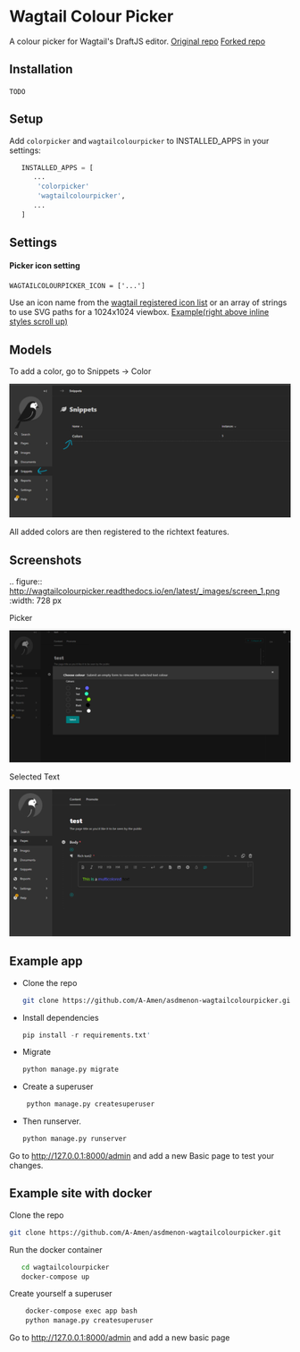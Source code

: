 Wagtail Colour Picker
=====================

A colour picker for Wagtail's DraftJS editor. 
[Original repo](https://github.com/AccentDesign/wagtailcolourpicker/)
[Forked repo](https://github.com/developersociety/civicus-wagtailcolourpicker)


Installation
---
`
TODO
`
   
Setup
---

Add `colorpicker` and `wagtailcolourpicker` to INSTALLED_APPS in your settings:
  
```python
   INSTALLED_APPS = [
      ...
       'colorpicker'
       'wagtailcolourpicker',
      ...
   ]
```
Settings  
---
  

   #### Picker icon setting
   ` WAGTAILCOLOURPICKER_ICON = ['...'] `

   Use an icon name from the [wagtail registered icon list](https://docs.wagtail.org/en/stable/advanced_topics/icons.html) or an array of strings to use SVG paths for a 1024x1024 viewbox. [Example(right above inline styles scroll up)](https://docs.wagtail.org/en/stable/extending/extending_draftail.html#creating-new-inline-styles)

Models
------

To add a color, go to Snippets -> Color

![image info](snippet.png)

All added colors are then registered to the richtext features. 

Screenshots
-----------

.. figure::  http://wagtailcolourpicker.readthedocs.io/en/latest/_images/screen_1.png
   :width: 728 px

Picker

![image info](example.png)

Selected Text

![image info](selected.png)

Example app
------------------------

* Clone the repo

   ```bash
   git clone https://github.com/A-Amen/asdmenon-wagtailcolourpicker.git
   ```

* Install dependencies
   ```python
   pip install -r requirements.txt'
   ```
* Migrate 

   ```python
   python manage.py migrate
   ```
* Create a superuser
  ```python
   python manage.py createsuperuser
   ```
* Then runserver.
   ```python
   python manage.py runserver
   ```


Go to http://127.0.0.1:8000/admin and add a new Basic page to test your changes.

Example site with docker
------------------------

Clone the repo


```bash
git clone https://github.com/A-Amen/asdmenon-wagtailcolourpicker.git
```

Run the docker container

```bash
   cd wagtailcolourpicker
   docker-compose up
```

Create yourself a superuser

```bash
    docker-compose exec app bash
    python manage.py createsuperuser
```

Go to http://127.0.0.1:8000/admin and add a new basic page